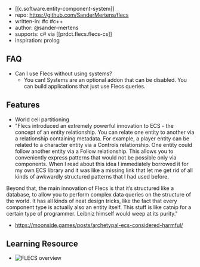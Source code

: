 

- [[c.software.entity-component-system]]
- repo: https://github.com/SanderMertens/flecs
- written-in: #c #c++ 
- author: @sander-mertens
- supports: c# via [[prdct.flecs.flecs-cs]]
- inspiration: prolog

## FAQ

- Can I use Flecs without using systems?
  - You can! Systems are an optional addon that can be disabled. You can build applications that just use Flecs queries.

## Features

- World cell partitioning
- "Flecs introduced an extremely powerful innovation to ECS - the concept of an entity relationship. You can relate one entity to another via a relationship containing metadata. For example, a player entity can be related to a character entity via a Controls relationship. One entity could follow another entity via a Follow relationship. This allows you to conveniently express patterns that would not be possible only via components. When I read about this idea I immediately borrowed it for my own ECS library and it was like a missing link that let me get rid of all kinds of awkwardly structured patterns that I had used before.

Beyond that, the main innovation of Flecs is that it’s structured like a database, to allow you to perform complex data queries on the structure of the world. It has all kinds of neat design tricks, like the fact that every component type is actually also an entity itself. This stuff is like catnip for a certain type of programmer. Leibniz himself would weep at its purity."
  - https://moonside.games/posts/archetypal-ecs-considered-harmful/

## Learning Resource

- ![FLECS overview](https://github.com/SanderMertens/flecs/raw/master/docs/img/flecs-quickstart-overview.png)

